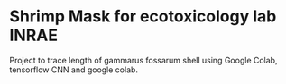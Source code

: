 # Shrimp Mask for ecotoxicology lab INRAE

Project to trace length of gammarus fossarum shell using Google Colab, tensorflow CNN and google colab.